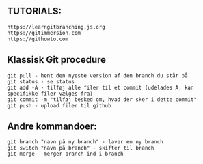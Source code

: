## TUTORIALS:
```
https://learngitbranching.js.org
https://gitimmersion.com
https://githowto.com
```

## Klassisk Git procedure
```
git pull - hent den nyeste version af den branch du står på
git status - se status
git add -A - tilføj alle filer til et commit (udelades A, kan specifikke filer vælges fra)
git commit -m "tilføj besked om, hvad der sker i dette commit"
git push - upload filer til github
```

## Andre kommandoer:
```
git branch "navn på ny branch" - laver en ny branch
git switch "navn på branch" - skifter til branch
git merge - merger branch ind i branch
```
